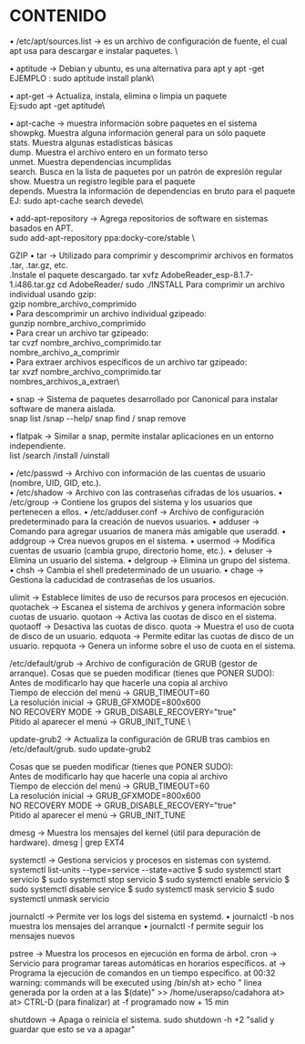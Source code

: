 # CONTENIDO
• /etc/apt/sources.list -> es un archivo de configuración de fuente, el cual apt usa para descargar e instalar paquetes. \


• aptitude -> Debian y ubuntu, es una alternativa para apt y apt -get\
EJEMPLO : sudo aptitude install plank\

• apt-get -> Actualiza, instala, elimina o limpia un paquete\
Ej:sudo apt -get aptitude\

• apt-cache -> muestra información sobre paquetes en el sistema\
     showpkg. Muestra alguna información general para un sólo paquete\
     stats. Muestra algunas estadísticas básicas\
     dump. Muestra el archivo entero en un formato terso\
     unmet. Muestra dependencias incumplidas\
     search. Busca en la lista de paquetes por un patrón de expresión regular\
     show. Muestra un registro legible para el paquete\
     depends. Muestra la información de dependencias en bruto para el paquete \
EJ: sudo apt-cache search devede\

• add-apt-repository -> Agrega repositorios de software en sistemas basados en APT.\
sudo add-apt-repository ppa:docky-core/stable \

GZIP
• tar -> Utilizado para comprimir y descomprimir archivos en formatos .tar, .tar.gz, etc.\
.Instale el paquete descargado.
tar xvfz AdobeReader_esp-8.1.7-1.i486.tar.gz
cd AdobeReader/
sudo ./INSTALL
Para comprimir un archivo individual usando gzip:\
gzip nombre_archivo_comprimido \
• Para descomprimir un archivo individual gzipeado:\
gunzip nombre_archivo_comprimido\
• Para crear un archivo tar gzipeado:\
tar cvzf nombre_archivo_comprimido.tar\
nombre_archivo_a_comprimir\
• Para extraer archivos específicos de un archivo tar gzipeado:\
tar xvzf nombre_archivo_comprimido.tar\
nombres_archivos_a_extraer\

• snap -> Sistema de paquetes desarrollado por Canonical para instalar software de manera aislada.\
snap list /snap --help/ snap find / snap remove

• flatpak -> Similar a snap, permite instalar aplicaciones en un entorno independiente.\
list /search /install /uinstall

• /etc/passwd -> Archivo con información de las cuentas de usuario (nombre, UID, GID, etc.).\
• /etc/shadow -> Archivo con las contraseñas cifradas de los usuarios.
• /etc/group -> Contiene los grupos del sistema y los usuarios que pertenecen a ellos.
• /etc/adduser.conf ->   Archivo de configuración predeterminado para la creación de nuevos usuarios.
• adduser -> Comando para agregar usuarios de manera más amigable que useradd.
• addgroup -> Crea nuevos grupos en el sistema.
• usermod ->  Modifica cuentas de usuario (cambia grupo, directorio home, etc.).
• deluser ->  Elimina un usuario del sistema.
• delgroup -> Elimina un grupo del sistema.
• chsh -> Cambia el shell predeterminado de un usuario.
• chage -> Gestiona la caducidad de contraseñas de los usuarios.

ulimit → Establece límites de uso de recursos para procesos en ejecución.
quotachek → Escanea el sistema de archivos y genera información sobre cuotas de usuario.
quotaon → Activa las cuotas de disco en el sistema.
quotaoff → Desactiva las cuotas de disco.
quota → Muestra el uso de cuota de disco de un usuario.
edquota → Permite editar las cuotas de disco de un usuario.
repquota → Genera un informe sobre el uso de cuota en el sistema.

/etc/default/grub → Archivo de configuración de GRUB (gestor de arranque).
Cosas que se pueden modificar (tienes que PONER SUDO):\
Antes de modificarlo hay que hacerle una copia al archivo\
Tiempo de elección del menú -> GRUB_TIMEOUT=60\
La resolución inicial -> GRUB_GFXMODE=800x600\
NO RECOVERY MODE -> GRUB_DISABLE_RECOVERY="true" \
Pitido al aparecer el menú -> GRUB_INIT_TUNE \

update-grub2 → Actualiza la configuración de GRUB tras cambios en /etc/default/grub.
sudo update-grub2

Cosas que se pueden modificar (tienes que PONER SUDO):\
Antes de modificarlo hay que hacerle una copia al archivo\
Tiempo de elección del menú -> GRUB_TIMEOUT=60\
La resolución inicial -> GRUB_GFXMODE=800x600\
NO RECOVERY MODE -> GRUB_DISABLE_RECOVERY="true" \
Pitido al aparecer el menú -> GRUB_INIT_TUNE

dmesg → Muestra los mensajes del kernel (útil para depuración de hardware).
dmesg | grep EXT4

systemctl → Gestiona servicios y procesos en sistemas con systemd.
systemctl list-units --type=service --state=active
$ sudo systemctl start servicio
$ sudo systemctl stop servicio
$ sudo systemctl enable servicio
$ sudo systemctl disable service
$ sudo systemctl mask servicio
$ sudo systemctl unmask servicio

journalctl → Permite ver los logs del sistema en systemd.
• journalctl -b nos muestra los mensajes del arranque
• journalctl -f permite seguir los mensajes nuevos

pstree → Muestra los procesos en ejecución en forma de árbol.
cron → Servicio para programar tareas automáticas en horarios específicos.
at → Programa la ejecución de comandos en un tiempo específico.
at 00:32
warning: commands will be executed using /bin/sh
at> echo " linea generada por la orden at a las $(date)" >> /home/userapso/cadahora
at> <EOT>
at> CTRL-D (para finalizar)
at -f programado now + 15 min

shutdown → Apaga o reinicia el sistema.
sudo shutdown -h +2 "salid y guardar que esto se va a apagar"
